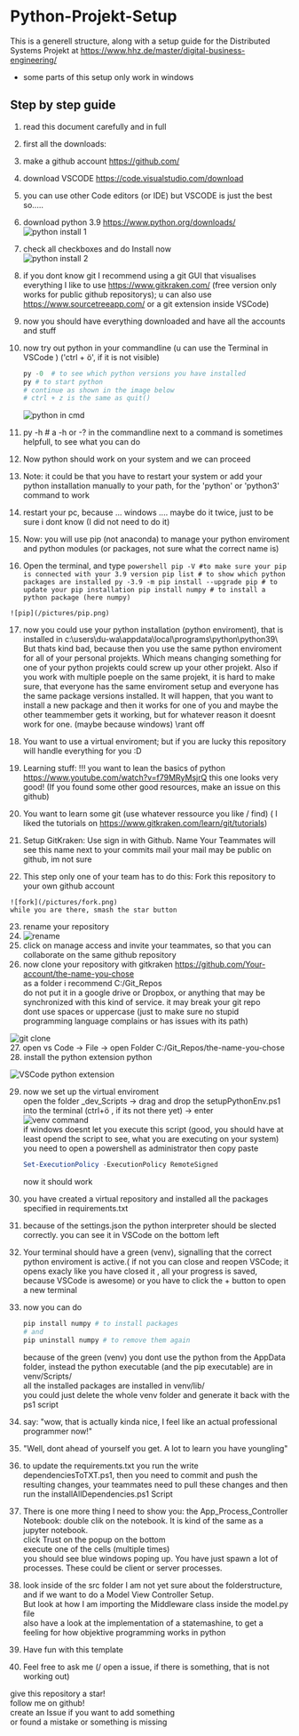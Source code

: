 # Python-Projekt-Setup
This is a generell structure, along with a setup guide for the Distributed Systems Projekt at https://www.hhz.de/master/digital-business-engineering/


-  some parts of this setup only work in windows

## Step by step guide

1. read this document carefully and in full
2. first all the downloads:
3. make a github account  https://github.com/
4. download VSCODE https://code.visualstudio.com/download 
5. you can use other Code editors (or IDE) but VSCODE is just the best so.....
6. download python 3.9 https://www.python.org/downloads/  
    ![python install 1](/pictures/download_Python.png)  
7. check all checkboxes and do Install now  
    ![python install 2](/pictures/download_Python3.png)   
8. if you dont know git I recommend using a git GUI that visualises everything
I like to use https://www.gitkraken.com/ (free version only works for public github repositorys); 
u can also use https://www.sourcetreeapp.com/
or a git extension inside VSCode)
9. now you should have everything downloaded and have all the accounts and stuff
10. now try out python in your commandline (u can use the Terminal in VSCode ) ('ctrl + ö', if it is not visible)
    ``` powershell
    py -0  # to see which python versions you have installed
    py # to start python
    # continue as shown in the image below
    # ctrl + z is the same as quit()
    ```
    
    ![python in cmd](/pictures/python_in_commandLine.png)  

11.   py -h # a -h or -?   in the commandline next to a command is sometimes helpfull, to see what you can do
12.   Now python should work on your system and we can proceed
13.   Note: it could be that you have to restart your system or add your python installation manually to your path, for the 'python' or 'python3' command to work
14.   restart your pc, because ... windows .... maybe do it twice, just to be sure i dont know (I did not need to do it)
15.   Now: you will use pip  (not anaconda) to manage your python enviroment and python modules (or packages, not sure  what the correct name is)
16.   Open the terminal, and  type
    ```powershell
    pip -V #to make sure your pip is connected with your 3.9 version
    pip list # to show which python packages are installed
    py -3.9 -m pip install --upgrade pip # to update your pip installation
    pip install numpy # to install a python package (here numpy)
    ```  

    ![pip](/pictures/pip.png)  

17.    now you could use your python installation (python enviroment), that is installed in c:\users\du-wa\appdata\local\programs\python\python39\  
But thats kind bad, because then you use the same python enviroment for all of your personal projekts. Which means changing something for one of your python projekts could screw up your other projekt.
Also if you work with multiple poeple on the same projekt, it is hard to make sure, that everyone has the same enviroment setup and everyone has the same package versions installed.
It will happen, that you want to install a new package and then it works for one of you and maybe the other teammember gets it working, but for whatever reason it doesnt work for one. (maybe because windows) \rant off

18.  You want to use a virtual enviroment; but if you are lucky this repository will handle everything for you :D
19.  Learning stuff: !!! you want to lean the basics of python https://www.youtube.com/watch?v=f79MRyMsjrQ   this one looks very good! (If you found some other good resources, make an issue on this github)
20.  You want to learn some git (use whatever ressource you like / find) ( I liked the tutorials on https://www.gitkraken.com/learn/git/tutorials)
21.  Setup GitKraken: Use sign in with Github.
    Name    Your Teammates will see this name next to your commits
    mail    your mail may be public on github, im not sure
22.  This step only one of your team has to do this: Fork this repository to your own github account 
    
    ![fork](/pictures/fork.png)  
    while you are there, smash the star button  
23.  rename your repository
24.  
    ![rename](/pictures/rename.png)  
25.  click on manage access and invite your teammates, so that you can collaborate on the same github repository
26.  now clone your repository with gitkraken
    https://github.com/Your-account/the-name-you-chose    
    as a folder i recommend C:/Git_Repos     
    do not put it in a google drive or Dropbox, or anything that may be synchronized with this kind of service. it may break your git repo  
    dont use spaces or uppercase (just to make sure no stupid programming language complains or has issues with its path)  

![git clone](/pictures/gitClone.png)    
27. open vs Code -> File -> open Folder C:/Git_Repos/the-name-you-chose
28. install the python extension python
    
![VSCode python extension](/pictures/pythonExtension.png)  


29. now we set up the virtual enviroment  
    open the folder _dev_Scripts -> drag and drop the setupPythonEnv.ps1 into the terminal (ctrl+ö   , if its not there yet) -> enter  
    ![venv command](/pictures/venvCommand.png)  
    if windows doesnt let you execute this script (good, you should have at least opend the script to see, what you are executing on your system)  
    you need to open a powershell as administrator
    then copy paste
    ```powershell
    Set-ExecutionPolicy -ExecutionPolicy RemoteSigned
    ```
    now it should work

30. you have created a virtual repository and installed all the packages specified in requirements.txt
31. because of the settings.json the python interpreter should be slected correctly. you can see it in VSCode on the bottom left
32. Your terminal should have a green (venv), signalling that the correct python enviroment is active.( if not you can close and reopen VSCode; it opens exacly like you have closed it , all your progress is saved, because VSCode is awesome) or you have to click the + button to open a new terminal
33. now you can do
    ```powershell
    pip install numpy # to install packages 
    # and
    pip uninstall numpy # to remove them again
    ```
    because of the green (venv) you dont use the python from the AppData folder, instead the python executable (and the pip executable) are in venv/Scripts/  
    all the installed packages are installed in venv/lib/  
    you could just delete the whole venv folder and generate it back with the ps1 script

34. say: "wow, that is actually kinda nice, I feel like an actual professional programmer now!"
35. "Well, dont ahead of yourself you get. A lot to learn you have youngling"
36. to update the requirements.txt you run the write dependenciesToTXT.ps1, then you need to commit and push the resulting changes, your teammates need to pull these changes and then run the installAllDependencies.ps1 Script
37. There is one more thing I need to show you: the App_Process_Controller Notebook:
    double clik on the notebook. It is kind of the same as a jupyter notebook.  
    click Trust on the popup on the bottom  
    execute one of the cells (multiple times)  
    you should see blue windows poping up. You have just spawn a lot of processes. These could be client or server processes.

38. look inside of the src folder
    I am not yet sure about the folderstructure, and if we want to do a Model View Controller Setup.  
    But look at how I am importing the Middleware class inside the model.py file  
    also have a look at the implementation of a statemashine, to get a feeling for how objektive programming works in python

39. Have fun with this template
40. Feel free to ask me (/ open a issue, if there is something, that is not working out)


give this repository a star!  
follow me on github!  
create an Issue if you want to add something  
or found a mistake or something is missing  